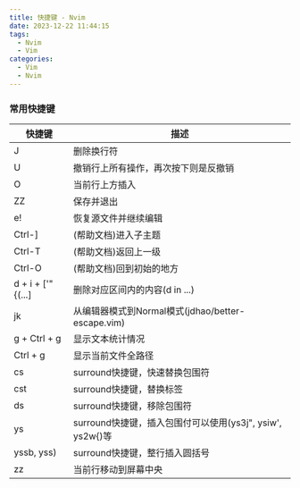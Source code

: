 ```yaml
---
title: 快捷键 - Nvim
date: 2023-12-22 11:44:15
tags:
  - Nvim
  - Vim
categories:
  - Vim
  - Nvim
---
```


### 常用快捷键

| 快捷键            | 描述                                                      |
| ----------------- | --------------------------------------------------------- |
| J                 | 删除换行符                                                |
| U                 | 撤销行上所有操作，再次按下则是反撤销                      |
| O                 | 当前行上方插入                                            |
| ZZ                | 保存并退出                                                |
| e!                | 恢复源文件并继续编辑                                      |
| Ctrl-]            | (帮助文档)进入子主题                                      |
| Ctrl-T            | (帮助文档)返回上一级                                      |
| Ctrl-O            | (帮助文档)回到初始的地方                                  |
| d + i + ['"{(...] | 删除对应区间内的内容(d in ...)                            |
| jk                | 从编辑器模式到Normal模式(jdhao/better-escape.vim)         |
| g + Ctrl + g      | 显示文本统计情况                                          |
| Ctrl + g          | 显示当前文件全路径                                        |
| cs                | surround快捷键，快速替换包围符                            |
| cst               | surround快捷键，替换标签                                  |
| ds                | surround快捷键，移除包围符                                |
| ys                | surround快捷键，插入包围付可以使用(ys3j", ysiw', ys2w{)等 |
| yssb, yss)        | surround快捷键，整行插入圆括号                            |
| zz                | 当前行移动到屏幕中央                                      |
